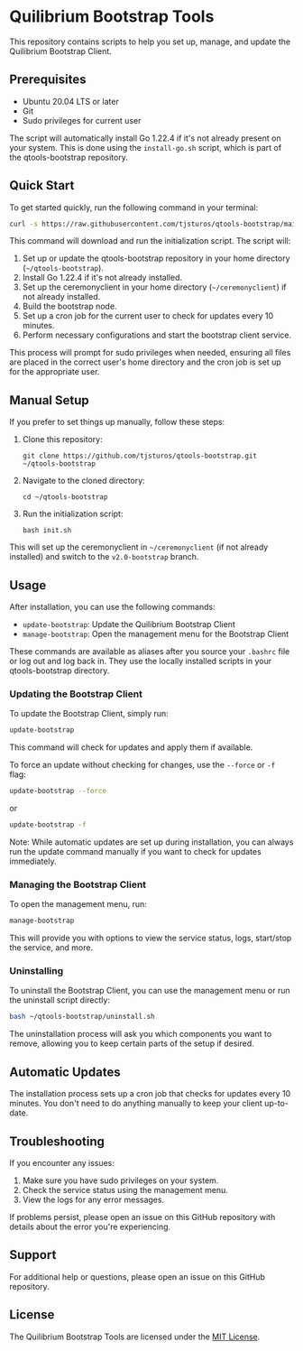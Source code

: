 # Quilibrium Bootstrap Tools

This repository contains scripts to help you set up, manage, and update the Quilibrium Bootstrap Client.

## Prerequisites

- Ubuntu 20.04 LTS or later
- Git
- Sudo privileges for current user

The script will automatically install Go 1.22.4 if it's not already present on your system. This is done using the `install-go.sh` script, which is part of the qtools-bootstrap repository.

## Quick Start

To get started quickly, run the following command in your terminal:

```bash
curl -s https://raw.githubusercontent.com/tjsturos/qtools-bootstrap/main/init.sh | bash
```

This command will download and run the initialization script. The script will:
1. Set up or update the qtools-bootstrap repository in your home directory (`~/qtools-bootstrap`).
2. Install Go 1.22.4 if it's not already installed.
3. Set up the ceremonyclient in your home directory (`~/ceremonyclient`) if not already installed.
4. Build the bootstrap node.
5. Set up a cron job for the current user to check for updates every 10 minutes.
6. Perform necessary configurations and start the bootstrap client service.

This process will prompt for sudo privileges when needed, ensuring all files are placed in the correct user's home directory and the cron job is set up for the appropriate user.

## Manual Setup

If you prefer to set things up manually, follow these steps:

1. Clone this repository:
   ```
   git clone https://github.com/tjsturos/qtools-bootstrap.git ~/qtools-bootstrap
   ```

2. Navigate to the cloned directory:
   ```
   cd ~/qtools-bootstrap
   ```

3. Run the initialization script:
   ```
   bash init.sh
   ```

This will set up the ceremonyclient in `~/ceremonyclient` (if not already installed) and switch to the `v2.0-bootstrap` branch.

## Usage

After installation, you can use the following commands:

- `update-bootstrap`: Update the Quilibrium Bootstrap Client
- `manage-bootstrap`: Open the management menu for the Bootstrap Client

These commands are available as aliases after you source your `.bashrc` file or log out and log back in. They use the locally installed scripts in your qtools-bootstrap directory.

### Updating the Bootstrap Client

To update the Bootstrap Client, simply run:

```bash
update-bootstrap
```

This command will check for updates and apply them if available.

To force an update without checking for changes, use the `--force` or `-f` flag:

```bash
update-bootstrap --force
```

or

```bash
update-bootstrap -f
```

Note: While automatic updates are set up during installation, you can always run the update command manually if you want to check for updates immediately.

### Managing the Bootstrap Client

To open the management menu, run:

```bash
manage-bootstrap
```

This will provide you with options to view the service status, logs, start/stop the service, and more.

### Uninstalling

To uninstall the Bootstrap Client, you can use the management menu or run the uninstall script directly:

```bash
bash ~/qtools-bootstrap/uninstall.sh
```

The uninstallation process will ask you which components you want to remove, allowing you to keep certain parts of the setup if desired.

## Automatic Updates

The installation process sets up a cron job that checks for updates every 10 minutes. You don't need to do anything manually to keep your client up-to-date.

## Troubleshooting

If you encounter any issues:

1. Make sure you have sudo privileges on your system.
2. Check the service status using the management menu.
3. View the logs for any error messages.

If problems persist, please open an issue on this GitHub repository with details about the error you're experiencing.

## Support

For additional help or questions, please open an issue on this GitHub repository.

## License

The Quilibrium Bootstrap Tools are licensed under the [MIT License](LICENSE).